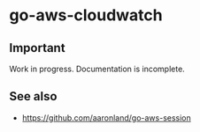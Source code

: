 # go-aws-cloudwatch

## Important

Work in progress. Documentation is incomplete.

## See also

* https://github.com/aaronland/go-aws-session